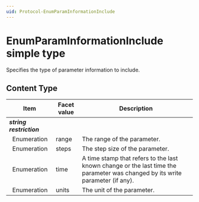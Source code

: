 ```yaml
---
uid: Protocol-EnumParamInformationInclude
---
```


# EnumParamInformationInclude simple type

Specifies the type of parameter information to include.

## Content Type

|Item|Facet value|Description|
|--- |--- |--- |
|***string restriction***|||
|&nbsp;&nbsp;Enumeration|range|The range of the parameter.|
|&nbsp;&nbsp;Enumeration|steps|The step size of the parameter.|
|&nbsp;&nbsp;Enumeration|time|A time stamp that refers to the last known change or the last time the parameter was changed by its write parameter (if any).|
|&nbsp;&nbsp;Enumeration|units|The unit of the parameter.|
